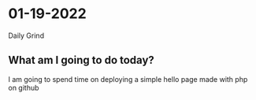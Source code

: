 # 01-19-2022
Daily Grind

## What am I going to do today?
I am going to spend time on deploying a simple hello page made with php on github
